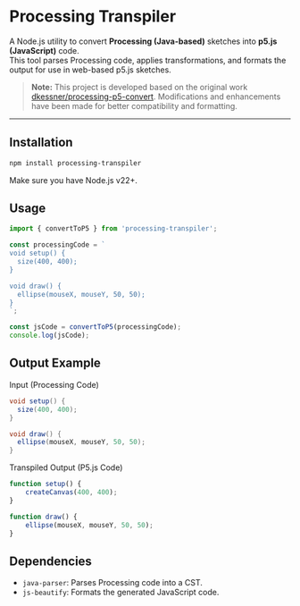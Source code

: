 # Processing Transpiler

A Node.js utility to convert **Processing (Java-based)** sketches into **p5.js (JavaScript)** code.  
This tool parses Processing code, applies transformations, and formats the output for use in web-based p5.js sketches.  

> **Note:** This project is developed based on the original work [dkessner/processing-p5-convert](https://github.com/dkessner/processing-p5-convert). Modifications and enhancements have been made for better compatibility and formatting.

---

## Installation

```bash
npm install processing-transpiler
```

Make sure you have Node.js v22+.

## Usage

```javascript
import { convertToP5 } from 'processing-transpiler';

const processingCode = `
void setup() {
  size(400, 400);
}

void draw() {
  ellipse(mouseX, mouseY, 50, 50);
}
`;

const jsCode = convertToP5(processingCode);
console.log(jsCode);
```

## Output Example

Input (Processing Code)
```java
void setup() {
  size(400, 400);
}

void draw() {
  ellipse(mouseX, mouseY, 50, 50);
}
```

Transpiled Output (P5.js Code)
```javascript
function setup() {
    createCanvas(400, 400);
}

function draw() {
    ellipse(mouseX, mouseY, 50, 50);
}
```

## Dependencies

- `java-parser`: Parses Processing code into a CST.
- `js-beautify`: Formats the generated JavaScript code.
